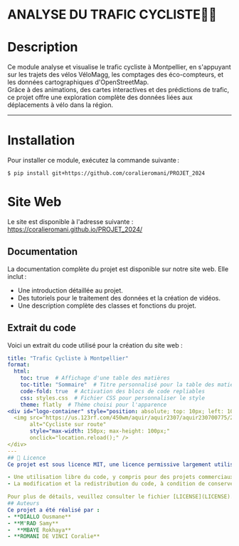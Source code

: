 
# ANALYSE DU TRAFIC CYCLISTE🚴‍♀️

# **Description**

Ce module analyse et visualise le trafic cycliste à Montpellier, en s'appuyant sur les trajets des vélos VéloMagg, les comptages des éco-compteurs, et les données cartographiques d'OpenStreetMap.  
Grâce à des animations, des cartes interactives et des prédictions de trafic, ce projet offre une exploration complète des données liées aux déplacements à vélo dans la région.

---
# **Installation**
Pour installer ce module, exécutez la commande suivante :
```bash
$ pip install git+https://github.com/coralieromani/PROJET_2024
```
# **Site Web**
Le site est disponible à l'adresse suivante : https://coralieromani.github.io/PROJET_2024/
## Documentation
La documentation complète du projet  est disponible  sur notre site web.
Elle inclut :
- Une introduction détaillée au projet.
- Des tutoriels pour le traitement des données et la création de vidéos.
- Une description complète des classes et fonctions du projet.
## Extrait du code
Voici un extrait du code utilisé pour la création du site web :
```yaml
title: "Trafic Cycliste à Montpellier"
format:
  html:
    toc: true  # Affichage d'une table des matières
    toc-title: "Sommaire"  # Titre personnalisé pour la table des matières
    code-fold: true  # Activation des blocs de code repliables
    css: styles.css  # Fichier CSS pour personnaliser le style
    theme: flatly  # Thème choisi pour l'apparence
<div id="logo-container" style="position: absolute; top: 10px; left: 10px;">
  <img src="https://us.123rf.com/450wm/aquir/aquir2307/aquir230700775/208710489-cycliste-cycliste-sur-route-illustration-dessinée-à-la-main-illustration-de-dessin-animé-de-style.jpg?ver=6" 
       alt="Cycliste sur route" 
       style="max-width: 150px; max-height: 100px;" 
       onclick="location.reload();" />
</div>
---
## 📜 Licence
Ce projet est sous licence MIT, une licence permissive largement utilisée. Elle permet :

- Une utilisation libre du code, y compris pour des projets commerciaux.
- La modification et la redistribution du code, à condition de conserver les mentions de copyright et de licence.

Pour plus de détails, veuillez consulter le fichier [LICENSE](LICENSE).
## Auteurs
Ce projet a été réalisé par :
- **DIALLO Ousmane**
- **M'RAD Samy**
-  **MBAYE Rokhaya**
- **ROMANI DE VINCI Coralie**
